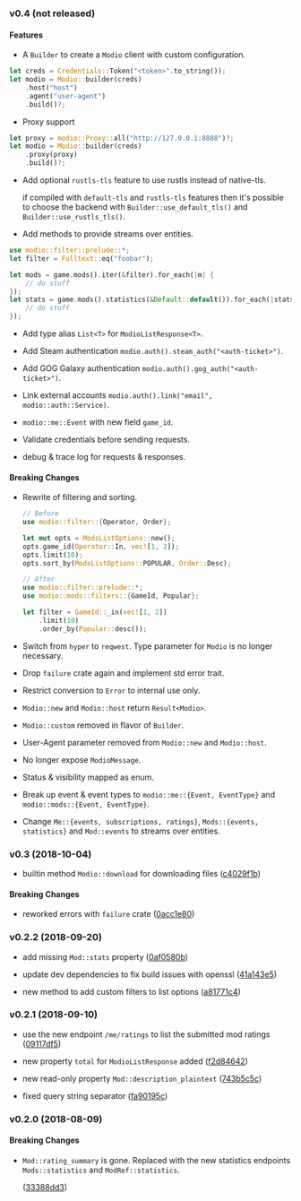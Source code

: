 ### v0.4 (not released)

#### Features

* A `Builder` to create a `Modio` client with custom configuration.

```rust
let creds = Credentials::Token("<token>".to_string());
let modio = Modio::builder(creds)
    .host("host")
    .agent("user-agent")
    .build()?;
```

* Proxy support

```rust
let proxy = modio::Proxy::all("http://127.0.0.1:8888")?;
let modio = Modio::builder(creds)
    .proxy(proxy)
    .build()?;
```

* Add optional `rustls-tls` feature to use rustls instead of native-tls.

  if compiled with `default-tls` and `rustls-tls` features then it's possible to choose the backend with `Builder::use_default_tls()` and `Builder::use_rustls_tls()`.

* Add methods to provide streams over entities.

```rust
use modio::filter::prelude::*;
let filter = Fulltext::eq("foobar");

let mods = game.mods().iter(&filter).for_each(|m| {
    // do stuff
});
let stats = game.mods().statistics(&Default::default()).for_each(|stats| {
    // do stuff
});
```

* Add type alias `List<T>` for `ModioListResponse<T>`.

* Add Steam authentication `modio.auth().steam_auth("<auth-ticket>")`.

* Add GOG Galaxy authentication `modio.auth().gog_auth("<auth-ticket>")`.

* Link external accounts `modio.auth().link("email", modio::auth::Service)`.

* `modio::me::Event` with new field `game_id`.

* Validate credentials before sending requests.

* debug & trace log for requests & responses.

#### Breaking Changes

* Rewrite of filtering and sorting.

  ```rust
  // Before
  use modio::filter::{Operator, Order};

  let mut opts = ModsListOptions::new();
  opts.game_id(Operator::In, vec![1, 2]);
  opts.limit(10);
  opts.sort_by(ModsListOptions::POPULAR, Order::Desc);

  // After
  use modio::filter::prelude::*;
  use modio::mods::filters::{GameId, Popular};

  let filter = GameId::_in(vec![1, 2])
      .limit(10)
      .order_by(Popular::desc());
  ```

* Switch from `hyper` to `reqwest`. Type parameter for `Modio` is no longer necessary.

* Drop `failure` crate again and implement std error trait.

* Restrict conversion to `Error` to internal use only.

* `Modio::new` and `Modio::host` return `Result<Modio>`.

* `Modio::custom` removed in flavor of `Builder`.

* User-Agent parameter removed from `Modio::new` and `Modio::host`.

* No longer expose `ModioMessage`.

* Status & visibility mapped as enum.

* Break up event & event types to `modio::me::{Event, EventType}` and `modio::mods::{Event, EventType}`.

* Change `Me::{events, subscriptions, ratings}`, `Mods::{events, statistics}` and `Mod::events` to streams over entities.

### v0.3 (2018-10-04)
* builtin method `Modio::download` for downloading files
  ([c4029f1b](https://github.com/nickelc/modio-rs/commit/c4029f1bd9ba099df582f2c5ce10420d7a85db9c))

#### Breaking Changes
* reworked errors with `failure` crate
  ([0acc1e80](https://github.com/nickelc/modio-rs/commit/0acc1e807ef5de36950604d3d15e7ef86ea88027))

### v0.2.2 (2018-09-20)
* add missing `Mod::stats` property
  ([0af0580b](https://github.com/nickelc/modio-rs/commit/0af0580b9a588024fa38ca60ad419fc499321574))

* update dev dependencies to fix build issues with openssl
  ([41a143e5](https://github.com/nickelc/modio-rs/commit/41a143e54cca35c26517810a3ceecc9aa45a9968))

* new method to add custom filters to list options
  ([a81771c4](https://github.com/nickelc/modio-rs/commit/a81771c4902448d45379eedc4a98aa5f24394827))

### v0.2.1 (2018-09-10)
* use the new endpoint `/me/ratings` to list the submitted mod ratings
  ([09117df5](https://github.com/nickelc/modio-rs/commit/09117df59e6f9a9de2fc104fc458b7f99d5740a8))

* new property `total` for `ModioListResponse` added
  ([f2d84642](https://github.com/nickelc/modio-rs/commit/f2d84642a09159203d7e11ceb6c8cf0cf7414a37))

* new read-only property `Mod::description_plaintext`
  ([743b5c5c](https://github.com/nickelc/modio-rs/commit/743b5c5cbfbfdc16038c76c161e6b8222688ab95))

* fixed query string separator
  ([fa90195c](https://github.com/nickelc/modio-rs/commit/fa90195cab717e27a5a7912f781c2dd8cc350af8))

### v0.2.0 (2018-08-09)

#### Breaking Changes

* `Mod::rating_summary` is gone.
  Replaced with the new statistics endpoints `Mods::statistics` and `ModRef::statistics`.

  ([33388dd3](https://github.com/nickelc/modio-rs/commit/33388dd3686ad8056f92444176ea7b0df6c497b2))

